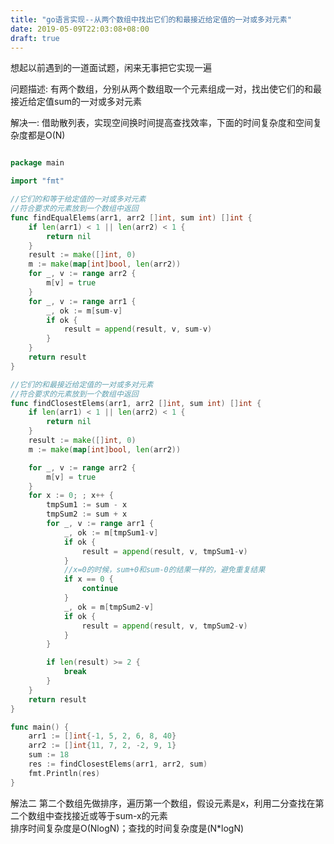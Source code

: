 ```yaml
---
title: "go语言实现--从两个数组中找出它们的和最接近给定值的一对或多对元素"
date: 2019-05-09T22:03:08+08:00
draft: true
---
```


想起以前遇到的一道面试题，闲来无事把它实现一遍  

问题描述:
有两个数组，分别从两个数组取一个元素组成一对，找出使它们的和最接近给定值sum的一对或多对元素

解决一:
借助散列表，实现空间换时间提高查找效率，下面的时间复杂度和空间复杂度都是O(N)
```go

package main

import "fmt"

//它们的和等于给定值的一对或多对元素
//符合要求的元素放到一个数组中返回
func findEqualElems(arr1, arr2 []int, sum int) []int {
	if len(arr1) < 1 || len(arr2) < 1 {
		return nil
	}
	result := make([]int, 0)
	m := make(map[int]bool, len(arr2))
	for _, v := range arr2 {
		m[v] = true
	}
	for _, v := range arr1 {
		_, ok := m[sum-v]
		if ok {
			result = append(result, v, sum-v)
		}
	}
	return result
}

//它们的和最接近给定值的一对或多对元素
//符合要求的元素放到一个数组中返回
func findClosestElems(arr1, arr2 []int, sum int) []int {
	if len(arr1) < 1 || len(arr2) < 1 {
		return nil
	}
	result := make([]int, 0)
	m := make(map[int]bool, len(arr2))

	for _, v := range arr2 {
		m[v] = true
	}
	for x := 0; ; x++ {
		tmpSum1 := sum - x
		tmpSum2 := sum + x
		for _, v := range arr1 {
			_, ok := m[tmpSum1-v]
			if ok {
				result = append(result, v, tmpSum1-v)
			}
			//x=0的时候，sum+0和sum-0的结果一样的，避免重复结果
			if x == 0 {
				continue
			}
			_, ok = m[tmpSum2-v]
			if ok {
				result = append(result, v, tmpSum2-v)
			}
		}

		if len(result) >= 2 {
			break
		}
	}
	return result
}

func main() {
	arr1 := []int{-1, 5, 2, 6, 8, 40}
	arr2 := []int{11, 7, 2, -2, 9, 1}
	sum := 18
	res := findClosestElems(arr1, arr2, sum)
	fmt.Println(res)
}


```

解法二
第二个数组先做排序，遍历第一个数组，假设元素是x，利用二分查找在第二个数组中查找接近或等于sum-x的元素  
排序时间复杂度是O(NlogN)；查找的时间复杂度是(N*logN)